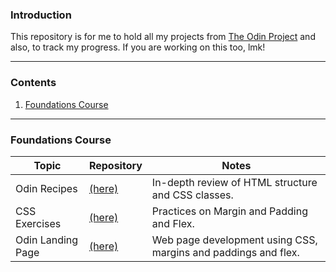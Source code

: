 ### Introduction

This repository is for me to hold all my projects from [The Odin Project](https://www.theodinproject.com/) and also, to track my progress. If you are working on this too, lmk!

---

### Contents
1. [Foundations Course](#foundi)

---

<a id="foundi"></a>
### Foundations Course

| Topic | Repository | Notes |
|-------|------------| ------|
|Odin Recipes | [(here)](https://github.com/leecharlenej/odin-recipes) | In-depth review of HTML structure and CSS classes.
|CSS Exercises | [(here)](https://github.com/leecharlenej/css-exercises) | Practices on Margin and Padding and Flex.
|Odin Landing Page | [(here)](https://leecharlenej.github.io/odin-landing-page/) | Web page development using CSS, margins and paddings and flex.